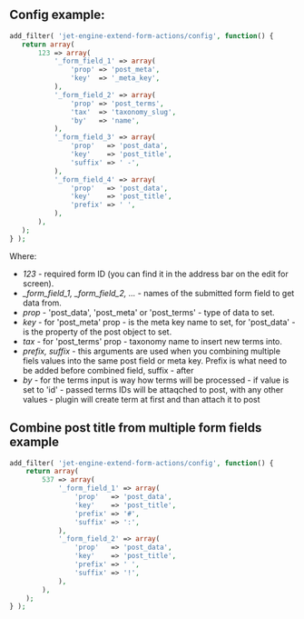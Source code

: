  ## Config example:

 ```php
 add_filter( 'jet-engine-extend-form-actions/config', function() {
	return array(
		123 => array(
			'_form_field_1' => array(
				'prop' => 'post_meta',
				'key'  => '_meta_key',
			),
			'_form_field_2' => array(
				'prop' => 'post_terms',
				'tax'  => 'taxonomy_slug',
				'by'   => 'name',
			),
			'_form_field_3' => array(
				'prop'   => 'post_data',
				'key'    => 'post_title',
				'suffix' => ' -',
			),
			'_form_field_4' => array(
				'prop'   => 'post_data',
				'key'    => 'post_title',
				'prefix' => ' ',
			),
		),
	);
 } );
  ```

 Where:

 - *123* - required form ID (you can find it in the address bar on the edit for screen).
 - *_form_field_1, _form_field_2, ...* - names of the submitted form field to get data from.
 - *prop* - 'post_data', 'post_meta' or 'post_terms' - type of data to set.
 - *key* - for 'post_meta' prop - is the meta key name to set, for 'post_data' - is the property of the post object to set.
 - *tax* - for 'post_terms' prop - taxonomy name to insert new terms into.
 - *prefix, suffix* - this arguments are used when you combining multiple fiels values into the same post field or meta key. Prefix is what need to be added before combined field, suffix - after
 - *by* - for the terms input is way how terms will be processed - if value is set to 'id' - passed terms IDs will be attaqched to post, with any other values - plugin will create term at first and than attach it to post
 
## Combine post title from multiple form fields example

```php
add_filter( 'jet-engine-extend-form-actions/config', function() {
	return array(
		537 => array(
			'_form_field_1' => array(
				'prop'   => 'post_data',
				'key'    => 'post_title',
				'prefix' => '#',
				'suffix' => ':',
			),
			'_form_field_2' => array(
				'prop'   => 'post_data',
				'key'    => 'post_title',
				'prefix' => ' ',
				'suffix' => '!',
			),
		),
	);
} );
```

